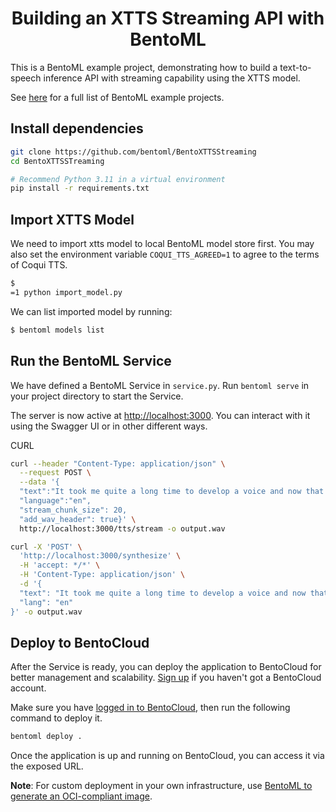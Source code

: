 <div align="center">
    <h1 align="center">Building an XTTS Streaming API with BentoML</h1>
</div>

This is a BentoML example project, demonstrating how to build a text-to-speech inference API with streaming capability using the XTTS model.

See [here](https://docs.bentoml.com/en/latest/examples/overview.html) for a full list of BentoML example projects.

## Install dependencies

```bash
git clone https://github.com/bentoml/BentoXTTSStreaming
cd BentoXTTSSTreaming

# Recommend Python 3.11 in a virtual environment
pip install -r requirements.txt
```

## Import XTTS Model

We need to import xtts model to local BentoML model store first. You may also set the environment variable `COQUI_TTS_AGREED=1` to agree to the terms of Coqui TTS.

```bash
$ 
=1 python import_model.py
```

We can list imported model by running:

```bash
$ bentoml models list
```

## Run the BentoML Service

We have defined a BentoML Service in `service.py`. Run `bentoml serve` in your project directory to start the Service.

The server is now active at [http://localhost:3000](http://localhost:3000/). You can interact with it using the Swagger UI or in other different ways.

CURL

```bash
curl --header "Content-Type: application/json" \
  --request POST \
  --data '{
  "text":"It took me quite a long time to develop a voice and now that I have it I am not going to be silent.",
  "language":"en",
  "stream_chunk_size": 20,
  "add_wav_header": true}' \
  http://localhost:3000/tts/stream -o output.wav

curl -X 'POST' \
  'http://localhost:3000/synthesize' \
  -H 'accept: */*' \
  -H 'Content-Type: application/json' \
  -d '{
  "text": "It took me quite a long time to develop a voice and now that I have it I am not going to be silent.",
  "lang": "en"
}' -o output.wav
```

## Deploy to BentoCloud

After the Service is ready, you can deploy the application to BentoCloud for better management and scalability. [Sign up](https://www.bentoml.com/) if you haven't got a BentoCloud account.

Make sure you have [logged in to BentoCloud](https://docs.bentoml.com/en/latest/bentocloud/how-tos/manage-access-token.html), then run the following command to deploy it.

```bash
bentoml deploy .
```

Once the application is up and running on BentoCloud, you can access it via the exposed URL.

**Note**: For custom deployment in your own infrastructure, use [BentoML to generate an OCI-compliant image](https://docs.bentoml.com/en/latest/guides/containerization.html).
